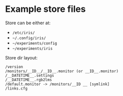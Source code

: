 Example store files
===================

Store can be either at:
  - `/etc/iris/`
  - `~/.config/iris/`
  - `~/experiments/config`
  - `~/experiments/iris`


Store dir layout:

	/version
	/monitors/__ID__/__ID__.monitor (or __ID__.monitor)
	/__DATETIME__.settings
	/__DATETIME__.rgb2lms
	/default.monitor -> /monitors/__ID __ [symlink]
	/links.cfg
